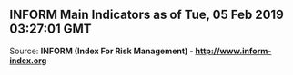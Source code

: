 ## INFORM Main Indicators as of Tue, 05 Feb 2019 03:27:01 GMT

Source: **INFORM (Index For Risk Management) - http://www.inform-index.org**
